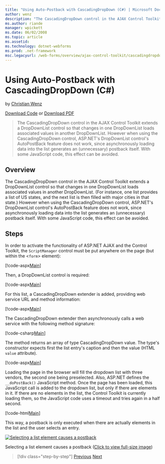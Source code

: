 ```yaml
---
title: "Using Auto-Postback with CascadingDropDown (C#) | Microsoft Docs"
author: wenz
description: "The CascadingDropDown control in the AJAX Control Toolkit extends a DropDownList control so that changes in one DropDownList loads associated values in anoth..."
ms.author: riande
manager: wpickett
ms.date: 06/02/2008
ms.topic: article
ms.assetid: 
ms.technology: dotnet-webforms
ms.prod: .net-framework
msc.legacyurl: /web-forms/overview/ajax-control-toolkit/cascadingdropdown/using-auto-postback-with-cascadingdropdown-cs
---
```

Using Auto-Postback with CascadingDropDown (C#)
====================
by [Christian Wenz](https://github.com/wenz)

[Download Code](http://download.microsoft.com/download/9/0/7/907760b1-2c60-4f81-aeb6-ca416a573b0d/cascadingdropdown3.cs.zip) or [Download PDF](http://download.microsoft.com/download/2/d/c/2dc10e34-6983-41d4-9c08-f78f5387d32b/cascadingdropdown3CS.pdf)

> The CascadingDropDown control in the AJAX Control Toolkit extends a DropDownList control so that changes in one DropDownList loads associated values in another DropDownList. However when using the CascadingDropDown control, ASP.NET's DropDownList control's AutoPostBack feature does not work, since asynchronously loading data into the list generates an (unnecessary) postback itself. With some JavaScript code, this effect can be avoided.


## Overview

The CascadingDropDown control in the AJAX Control Toolkit extends a DropDownList control so that changes in one DropDownList loads associated values in another DropDownList. (For instance, one list provides a list of US states, and the next list is then filled with major cities in that state.) However when using the CascadingDropDown control, ASP.NET's DropDownList control's AutoPostBack feature does not work, since asynchronously loading data into the list generates an (unnecessary) postback itself. With some JavaScript code, this effect can be avoided.

## Steps

In order to activate the functionality of ASP.NET AJAX and the Control Toolkit, the `ScriptManager` control must be put anywhere on the page (but within the &lt;`form`&gt; element):

[!code-aspx[Main](using-auto-postback-with-cascadingdropdown-cs/samples/sample1.aspx)]

Then, a DropDownList control is required:

[!code-aspx[Main](using-auto-postback-with-cascadingdropdown-cs/samples/sample2.aspx)]

For this list, a CascadingDropDown extender is added, providing web service URL and method information:

[!code-aspx[Main](using-auto-postback-with-cascadingdropdown-cs/samples/sample3.aspx)]

The CascadingDropDown extender then asynchronously calls a web service with the following method signature:

[!code-csharp[Main](using-auto-postback-with-cascadingdropdown-cs/samples/sample4.cs)]

The method returns an array of type CascadingDropDown value. The type's constructor expects first the list entry's caption and then the value (HTML `value` attribute).

[!code-aspx[Main](using-auto-postback-with-cascadingdropdown-cs/samples/sample5.aspx)]

Loading the page in the browser will fill the dropdown list with three vendors, the second one being preselected. Also, ASP.NET defines the `__doPostBack()` JavaScript method. Once the page has been loaded, this JavaScript call is added to the dropdown list, but only if there are elements in it. If there are no elements in the list, the Control Toolkit is currently loading them, so the JavaScript code uses a timeout and tries again in a half second.

[!code-html[Main](using-auto-postback-with-cascadingdropdown-cs/samples/sample6.html)]

This way, a postback is only executed when there are actually elements in the list and the user selects an entry.


[![Selecting a list element causes a postback](using-auto-postback-with-cascadingdropdown-cs/_static/image2.png)](using-auto-postback-with-cascadingdropdown-cs/_static/image1.png)

Selecting a list element causes a postback ([Click to view full-size image](using-auto-postback-with-cascadingdropdown-cs/_static/image3.png))

>[!div class="step-by-step"]
[Previous](presetting-list-entries-with-cascadingdropdown-cs.md)
[Next](filling-a-list-using-cascadingdropdown-vb.md)